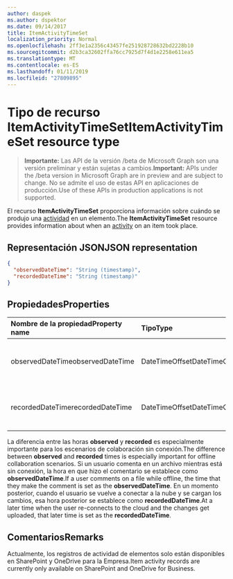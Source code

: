 ```yaml
---
author: daspek
ms.author: dspektor
ms.date: 09/14/2017
title: ItemActivityTimeSet
localization_priority: Normal
ms.openlocfilehash: 2ff3e1a2356c43457fe251928728632bd2228b10
ms.sourcegitcommit: d2b3ca32602ffa76cc7925d7f4d1e2258e611ea5
ms.translationtype: MT
ms.contentlocale: es-ES
ms.lasthandoff: 01/11/2019
ms.locfileid: "27809895"
---
```

# <a name="itemactivitytimeset-resource-type"></a><span data-ttu-id="4a50d-102">Tipo de recurso ItemActivityTimeSet</span><span class="sxs-lookup"><span data-stu-id="4a50d-102">ItemActivityTimeSet resource type</span></span>

> <span data-ttu-id="4a50d-103">**Importante:** Las API de la versión /beta de Microsoft Graph son una versión preliminar y están sujetas a cambios.</span><span class="sxs-lookup"><span data-stu-id="4a50d-103">**Important:** APIs under the /beta version in Microsoft Graph are in preview and are subject to change.</span></span> <span data-ttu-id="4a50d-104">No se admite el uso de estas API en aplicaciones de producción.</span><span class="sxs-lookup"><span data-stu-id="4a50d-104">Use of these APIs in production applications is not supported.</span></span>

<span data-ttu-id="4a50d-105">El recurso **ItemActivityTimeSet** proporciona información sobre cuándo se produjo una [actividad][activity] en un elemento.</span><span class="sxs-lookup"><span data-stu-id="4a50d-105">The **ItemActivityTimeSet** resource provides information about when an [activity][activity] on an item took place.</span></span>

[activity]: itemactivity.md

## <a name="json-representation"></a><span data-ttu-id="4a50d-106">Representación JSON</span><span class="sxs-lookup"><span data-stu-id="4a50d-106">JSON representation</span></span>

<!-- {
  "blockType": "resource",
  "optionalProperties": [ ],
  "keyProperty": "id",
  "@type": "microsoft.graph.itemActivityTimeSet",
  "@type.aka": "oneDrive.times",
  "@property.aka": "observedDateTime=observedTime recordedDateTime=recordedTime"
}-->

```json
{
  "observedDateTime": "String (timestamp)",
  "recordedDateTime": "String (timestamp)"
}
```

## <a name="properties"></a><span data-ttu-id="4a50d-107">Propiedades</span><span class="sxs-lookup"><span data-stu-id="4a50d-107">Properties</span></span>

| <span data-ttu-id="4a50d-108">Nombre de la propiedad</span><span class="sxs-lookup"><span data-stu-id="4a50d-108">Property name</span></span>    | <span data-ttu-id="4a50d-109">Tipo</span><span class="sxs-lookup"><span data-stu-id="4a50d-109">Type</span></span>           | <span data-ttu-id="4a50d-110">Descripción</span><span class="sxs-lookup"><span data-stu-id="4a50d-110">Description</span></span>
|:-----------------|:---------------|:-----------------------------------------
| <span data-ttu-id="4a50d-111">observedDateTime</span><span class="sxs-lookup"><span data-stu-id="4a50d-111">observedDateTime</span></span> | <span data-ttu-id="4a50d-112">DateTimeOffset</span><span class="sxs-lookup"><span data-stu-id="4a50d-112">DateTimeOffset</span></span> | <span data-ttu-id="4a50d-113">Cuándo se observó que se produjo la actividad.</span><span class="sxs-lookup"><span data-stu-id="4a50d-113">When the activity was observed to take place.</span></span>
| <span data-ttu-id="4a50d-114">recordedDateTime</span><span class="sxs-lookup"><span data-stu-id="4a50d-114">recordedDateTime</span></span> | <span data-ttu-id="4a50d-115">DateTimeOffset</span><span class="sxs-lookup"><span data-stu-id="4a50d-115">DateTimeOffset</span></span> | <span data-ttu-id="4a50d-116">Cuándo se registró la observación en el servicio.</span><span class="sxs-lookup"><span data-stu-id="4a50d-116">When the observation was recorded on the service.</span></span>

<span data-ttu-id="4a50d-117">La diferencia entre las horas **observed** y **recorded** es especialmente importante para los escenarios de colaboración sin conexión.</span><span class="sxs-lookup"><span data-stu-id="4a50d-117">The difference between **observed** and **recorded** times is especially important for offline collaboration scenarios.</span></span>
<span data-ttu-id="4a50d-118">Si un usuario comenta en un archivo mientras está sin conexión, la hora en que hizo el comentario se establece como **observedDateTime**.</span><span class="sxs-lookup"><span data-stu-id="4a50d-118">If a user comments on a file while offline, the time that they make the comment is set as the **observedDateTime**.</span></span>
<span data-ttu-id="4a50d-119">En un momento posterior, cuando el usuario se vuelve a conectar a la nube y se cargan los cambios, esa hora posterior se establece como **recordedDateTime**.</span><span class="sxs-lookup"><span data-stu-id="4a50d-119">At a later time when the user re-connects to the cloud and the changes get uploaded, that later time is set as the **recordedDateTime**.</span></span>

## <a name="remarks"></a><span data-ttu-id="4a50d-120">Comentarios</span><span class="sxs-lookup"><span data-stu-id="4a50d-120">Remarks</span></span>

<span data-ttu-id="4a50d-121">Actualmente, los registros de actividad de elementos solo están disponibles en SharePoint y OneDrive para la Empresa.</span><span class="sxs-lookup"><span data-stu-id="4a50d-121">Item activity records are currently only available on SharePoint and OneDrive for Business.</span></span>

<!-- {
  "type": "#page.annotation",
  "description": "The ItemActionSet object provides information about an activity that took place on an item.",
  "keywords": "activities,activity,action",
  "section": "documentation",
  "tocPath": "Resources/ItemActionSet"
} -->
